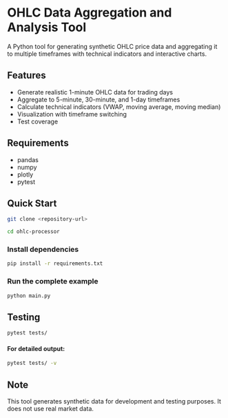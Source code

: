 # OHLC Data Aggregation and Analysis Tool

A Python tool for generating synthetic OHLC price data and aggregating it to multiple timeframes with technical indicators and interactive charts.

## Features

- Generate realistic 1-minute OHLC data for trading days
- Aggregate to 5-minute, 30-minute, and 1-day timeframes
- Calculate technical indicators (VWAP, moving average, moving median)
- Visualization with timeframe switching
- Test coverage

## Requirements

- pandas
- numpy
- plotly
- pytest

## Quick Start

```bash
git clone <repository-url>
```

```bash
cd ohlc-processor
```

### Install dependencies

```bash
pip install -r requirements.txt
```

### Run the complete example

```bash
python main.py
```

## Testing

```bash
pytest tests/
```
#### For detailed output:

```bash
pytest tests/ -v
```

## Note
This tool generates synthetic data for development and testing purposes. It does not use real market data.